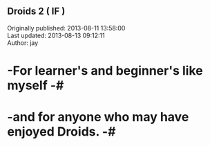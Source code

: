 ## Droids 2 ( IF )  
Originally published: 2013-08-11 13:58:00  
Last updated: 2013-08-13 09:12:11  
Author: jay   
  
# -For learner's and beginner's like myself    -#
# -and for anyone who may have enjoyed Droids. -#